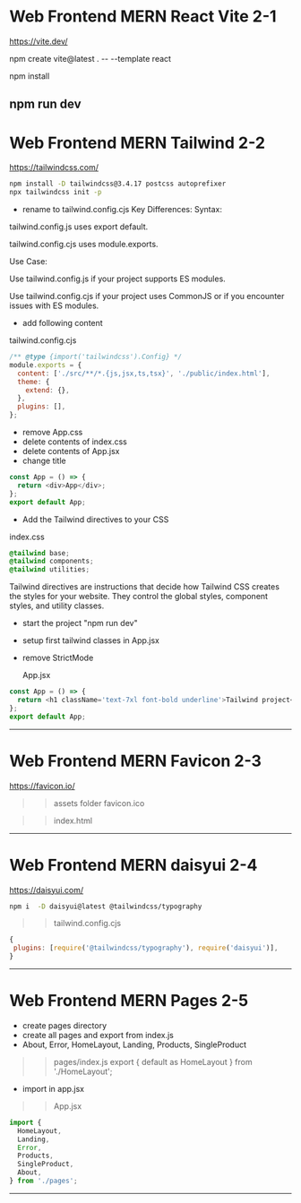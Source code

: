 Web Frontend MERN React Vite 2-1
=================================
https://vite.dev/


npm create vite@latest . -- --template react

npm install

npm run dev
----------------------------------------------------------
Web Frontend MERN Tailwind 2-2
===================================
https://tailwindcss.com/


```sh
npm install -D tailwindcss@3.4.17 postcss autoprefixer
npx tailwindcss init -p
```
- rename to tailwind.config.cjs
Key Differences:
Syntax:

tailwind.config.js uses export default.

tailwind.config.cjs uses module.exports.

Use Case:

Use tailwind.config.js if your project supports ES modules.

Use tailwind.config.cjs if your project uses CommonJS or if you encounter issues with ES modules.


- add following content

tailwind.config.cjs

```js
/** @type {import('tailwindcss').Config} */
module.exports = {
  content: ['./src/**/*.{js,jsx,ts,tsx}', './public/index.html'],
  theme: {
    extend: {},
  },
  plugins: [],
};
```
- remove App.css
- delete contents of index.css
- delete contents of App.jsx
- change title

```js
const App = () => {
  return <div>App</div>;
};
export default App;
```

- Add the Tailwind directives to your CSS

index.css

```css
@tailwind base;
@tailwind components;
@tailwind utilities;
```

Tailwind directives are instructions that decide how Tailwind CSS creates the styles for your website. They control the global styles, component styles, and utility classes.

- start the project "npm run dev"
- setup first tailwind classes in App.jsx
- remove StrictMode

  App.jsx

```js
const App = () => {
  return <h1 className='text-7xl font-bold underline'>Tailwind project</h1>;
};
export default App;
```

----------------------------------------------------------
Web Frontend MERN Favicon 2-3
===================================
https://favicon.io/

>> assets folder
favicon.ico

>> index.html

<link rel="icon" type="image/svg+xml" href="/src/assets/favicon.ico" />


----------------------------------------
Web Frontend MERN daisyui 2-4
===================================
https://daisyui.com/

```sh
npm i  -D daisyui@latest @tailwindcss/typography
```

>> tailwind.config.cjs

```js
{
 plugins: [require('@tailwindcss/typography'), require('daisyui')],
}
```

----------------------------------------
Web Frontend MERN Pages 2-5
===================================
- create pages directory
- create all pages and export from index.js
- About, Error,
  HomeLayout, Landing,
  Products, SingleProduct


>> pages/index.js
export { default as HomeLayout } from './HomeLayout';

- import in app.jsx

>> App.jsx

```js
import {
  HomeLayout,
  Landing,
  Error,
  Products,
  SingleProduct,
  About,
} from './pages';
```
--------------------------------------------------





